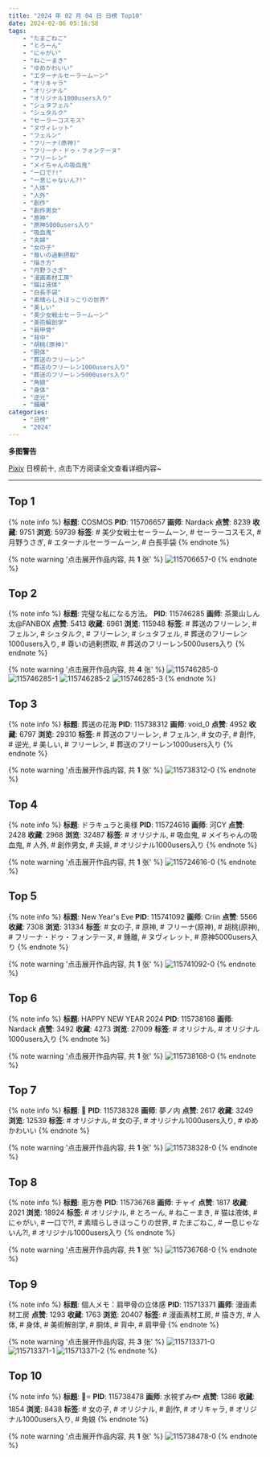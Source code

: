 ```yaml
---
title: "2024 年 02 月 04 日 日榜 Top10"
date: 2024-02-06 05:16:58
tags:
    - "たまごねこ"
    - "とろーん"
    - "にゃがい"
    - "ねこーまき"
    - "ゆめかわいい"
    - "エターナルセーラームーン"
    - "オリキャラ"
    - "オリジナル"
    - "オリジナル1000users入り"
    - "シュタフェル"
    - "シュタルク"
    - "セーラーコスモス"
    - "ヌヴィレット"
    - "フェルン"
    - "フリーナ(原神)"
    - "フリーナ・ドゥ・フォンテーヌ"
    - "フリーレン"
    - "メイちゃんの吸血鬼"
    - "一口で?!"
    - "一息じゃないん?!"
    - "人体"
    - "人外"
    - "創作"
    - "創作男女"
    - "原神"
    - "原神5000users入り"
    - "吸血鬼"
    - "夫婦"
    - "女の子"
    - "尊いの過剰摂取"
    - "描き方"
    - "月野うさぎ"
    - "漫画素材工房"
    - "猫は液体"
    - "白長手袋"
    - "素晴らしきほっこりの世界"
    - "美しい"
    - "美少女戦士セーラームーン"
    - "美術解剖学"
    - "肩甲骨"
    - "背中"
    - "胡桃(原神)"
    - "胴体"
    - "葬送のフリーレン"
    - "葬送のフリーレン1000users入り"
    - "葬送のフリーレン5000users入り"
    - "角娘"
    - "身体"
    - "逆光"
    - "鍾離"
categories:
    - "日榜"
    - "2024"
---
```


<i class="fa fa-triangle-exclamation"></i>**多图警告**<i class="fa fa-triangle-exclamation"></i>

[Pixiv](https://www.pixiv.net/) 日榜前十, 点击下方阅读全文查看详细内容~

<!-- more -->

---

## Top 1

{% note info %}
**标题**: COSMOS
**PID**: 115706657 **画师**: Nardack
**点赞**: 8239 **收藏**: 9751 **浏览**: 59739
**标签**: # 美少女戦士セーラームーン, # セーラーコスモス, # 月野うさぎ, # エターナルセーラームーン, # 白長手袋
{% endnote %}

{% note warning '点击展开作品内容, 共 **1** 张' %}
![115706657-0](https://i.pixiv.re/img-original/img/2024/02/03/00/00/27/115706657_p0.jpg)
{% endnote %}

## Top 2

{% note info %}
**标题**: 完璧な私になる方法。
**PID**: 115746285 **画师**: 茶菓山しん太@FANBOX
**点赞**: 5413 **收藏**: 6961 **浏览**: 115948
**标签**: # 葬送のフリーレン, # フェルン, # シュタルク, # フリーレン, # シュタフェル, # 葬送のフリーレン1000users入り, # 尊いの過剰摂取, # 葬送のフリーレン5000users入り
{% endnote %}

{% note warning '点击展开作品内容, 共 **4** 张' %}
![115746285-0](https://i.pixiv.re/img-original/img/2024/02/04/07/31/03/115746285_p0.jpg)
![115746285-1](https://i.pixiv.re/img-original/img/2024/02/04/07/31/03/115746285_p1.jpg)
![115746285-2](https://i.pixiv.re/img-original/img/2024/02/04/07/31/03/115746285_p2.jpg)
![115746285-3](https://i.pixiv.re/img-original/img/2024/02/04/07/31/03/115746285_p3.jpg)
{% endnote %}

## Top 3

{% note info %}
**标题**: 葬送の花海
**PID**: 115738312 **画师**: void_0
**点赞**: 4952 **收藏**: 6797 **浏览**: 29310
**标签**: # 葬送のフリーレン, # フェルン, # 女の子, # 創作, # 逆光, # 美しい, # フリーレン, # 葬送のフリーレン1000users入り
{% endnote %}

{% note warning '点击展开作品内容, 共 **1** 张' %}
![115738312-0](https://i.pixiv.re/img-original/img/2024/02/04/00/01/06/115738312_p0.jpg)
{% endnote %}

## Top 4

{% note info %}
**标题**: ドラキュラと奥様
**PID**: 115724616 **画师**: 河CY
**点赞**: 2428 **收藏**: 2968 **浏览**: 32487
**标签**: # オリジナル, # 吸血鬼, # メイちゃんの吸血鬼, # 人外, # 創作男女, # 夫婦, # オリジナル1000users入り
{% endnote %}

{% note warning '点击展开作品内容, 共 **1** 张' %}
![115724616-0](https://i.pixiv.re/img-original/img/2024/02/03/16/46/20/115724616_p0.jpg)
{% endnote %}

## Top 5

{% note info %}
**标题**: New Year's Eve
**PID**: 115741092 **画师**: Criin
**点赞**: 5566 **收藏**: 7308 **浏览**: 31334
**标签**: # 女の子, # 原神, # フリーナ(原神), # 胡桃(原神), # フリーナ・ドゥ・フォンテーヌ, # 鍾離, # ヌヴィレット, # 原神5000users入り
{% endnote %}

{% note warning '点击展开作品内容, 共 **1** 张' %}
![115741092-0](https://i.pixiv.re/img-original/img/2024/02/04/01/21/49/115741092_p0.png)
{% endnote %}

## Top 6

{% note info %}
**标题**: HAPPY NEW YEAR 2024
**PID**: 115738168 **画师**: Nardack
**点赞**: 3492 **收藏**: 4273 **浏览**: 27009
**标签**: # オリジナル, # オリジナル1000users入り
{% endnote %}

{% note warning '点击展开作品内容, 共 **1** 张' %}
![115738168-0](https://i.pixiv.re/img-original/img/2024/02/04/08/00/40/115738168_p0.jpg)
{% endnote %}

## Top 7

{% note info %}
**标题**: 👹
**PID**: 115738328 **画师**: 夢ノ内
**点赞**: 2617 **收藏**: 3249 **浏览**: 12539
**标签**: # オリジナル, # 女の子, # オリジナル1000users入り, # ゆめかわいい
{% endnote %}

{% note warning '点击展开作品内容, 共 **1** 张' %}
![115738328-0](https://i.pixiv.re/img-original/img/2024/02/04/13/32/58/115738328_p0.jpg)
{% endnote %}

## Top 8

{% note info %}
**标题**: 恵方巻
**PID**: 115736768 **画师**: チャイ
**点赞**: 1817 **收藏**: 2021 **浏览**: 18924
**标签**: # オリジナル, # とろーん, # ねこーまき, # 猫は液体, # にゃがい, # 一口で?!, # 素晴らしきほっこりの世界, # たまごねこ, # 一息じゃないん?!, # オリジナル1000users入り
{% endnote %}

{% note warning '点击展开作品内容, 共 **1** 张' %}
![115736768-0](https://i.pixiv.re/img-original/img/2024/02/03/23/22/52/115736768_p0.png)
{% endnote %}

## Top 9

{% note info %}
**标题**: 個人メモ：肩甲骨の立体感
**PID**: 115713371 **画师**: 漫画素材工房
**点赞**: 1293 **收藏**: 1763 **浏览**: 20407
**标签**: # 漫画素材工房, # 描き方, # 人体, # 身体, # 美術解剖学, # 胴体, # 背中, # 肩甲骨
{% endnote %}

{% note warning '点击展开作品内容, 共 **3** 张' %}
![115713371-0](https://i.pixiv.re/img-original/img/2024/02/03/06/00/07/115713371_p0.jpg)
![115713371-1](https://i.pixiv.re/img-original/img/2024/02/03/06/00/07/115713371_p1.jpg)
![115713371-2](https://i.pixiv.re/img-original/img/2024/02/03/06/00/07/115713371_p2.jpg)
{% endnote %}

## Top 10

{% note info %}
**标题**: 🦄⭐️
**PID**: 115738478 **画师**: 水視ずみ🐟
**点赞**: 1386 **收藏**: 1854 **浏览**: 8438
**标签**: # 女の子, # オリジナル, # 創作, # オリキャラ, # オリジナル1000users入り, # 角娘
{% endnote %}

{% note warning '点击展开作品内容, 共 **1** 张' %}
![115738478-0](https://i.pixiv.re/img-original/img/2024/02/04/00/02/36/115738478_p0.jpg)
{% endnote %}

